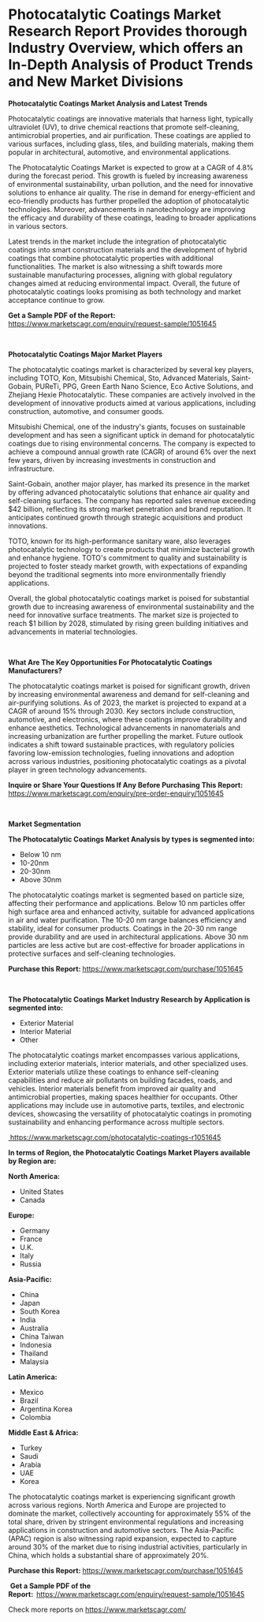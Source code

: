 <p><h1>Photocatalytic Coatings Market Research Report Provides thorough Industry Overview, which offers an In-Depth Analysis of Product Trends and New Market Divisions</h1></p><p><strong>Photocatalytic Coatings Market Analysis and Latest Trends</strong></p>
<p><p>Photocatalytic coatings are innovative materials that harness light, typically ultraviolet (UV), to drive chemical reactions that promote self-cleaning, antimicrobial properties, and air purification. These coatings are applied to various surfaces, including glass, tiles, and building materials, making them popular in architectural, automotive, and environmental applications.</p><p>The Photocatalytic Coatings Market is expected to grow at a CAGR of 4.8% during the forecast period. This growth is fueled by increasing awareness of environmental sustainability, urban pollution, and the need for innovative solutions to enhance air quality. The rise in demand for energy-efficient and eco-friendly products has further propelled the adoption of photocatalytic technologies. Moreover, advancements in nanotechnology are improving the efficacy and durability of these coatings, leading to broader applications in various sectors.</p><p>Latest trends in the market include the integration of photocatalytic coatings into smart construction materials and the development of hybrid coatings that combine photocatalytic properties with additional functionalities. The market is also witnessing a shift towards more sustainable manufacturing processes, aligning with global regulatory changes aimed at reducing environmental impact. Overall, the future of photocatalytic coatings looks promising as both technology and market acceptance continue to grow.</p></p>
<p><strong>Get a Sample PDF of the Report:&nbsp;</strong> <a href="https://www.marketscagr.com/enquiry/request-sample/1051645?utm_campaign=2307&utm_medium=2&utm_source=Github&utm_content=ia&utm_term=02032025&utm_id=photocatalytic-coatings">https://www.marketscagr.com/enquiry/request-sample/1051645</a></p>
<p>&nbsp;</p>
<p><strong>Photocatalytic Coatings Major Market Players</strong></p>
<p><p>The photocatalytic coatings market is characterized by several key players, including TOTO, Kon, Mitsubishi Chemical, Sto, Advanced Materials, Saint-Gobain, PUReTi, PPG, Green Earth Nano Science, Eco Active Solutions, and Zhejiang Hexie Photocatalytic. These companies are actively involved in the development of innovative products aimed at various applications, including construction, automotive, and consumer goods.</p><p>Mitsubishi Chemical, one of the industry's giants, focuses on sustainable development and has seen a significant uptick in demand for photocatalytic coatings due to rising environmental concerns. The company is expected to achieve a compound annual growth rate (CAGR) of around 6% over the next few years, driven by increasing investments in construction and infrastructure.</p><p>Saint-Gobain, another major player, has marked its presence in the market by offering advanced photocatalytic solutions that enhance air quality and self-cleaning surfaces. The company has reported sales revenue exceeding $42 billion, reflecting its strong market penetration and brand reputation. It anticipates continued growth through strategic acquisitions and product innovations.</p><p>TOTO, known for its high-performance sanitary ware, also leverages photocatalytic technology to create products that minimize bacterial growth and enhance hygiene. TOTO's commitment to quality and sustainability is projected to foster steady market growth, with expectations of expanding beyond the traditional segments into more environmentally friendly applications.</p><p>Overall, the global photocatalytic coatings market is poised for substantial growth due to increasing awareness of environmental sustainability and the need for innovative surface treatments. The market size is projected to reach $1 billion by 2028, stimulated by rising green building initiatives and advancements in material technologies.</p></p>
<p>&nbsp;</p>
<p><strong>What Are The Key Opportunities For Photocatalytic Coatings Manufacturers?</strong></p>
<p><p>The photocatalytic coatings market is poised for significant growth, driven by increasing environmental awareness and demand for self-cleaning and air-purifying solutions. As of 2023, the market is projected to expand at a CAGR of around 15% through 2030. Key sectors include construction, automotive, and electronics, where these coatings improve durability and enhance aesthetics. Technological advancements in nanomaterials and increasing urbanization are further propelling the market. Future outlook indicates a shift toward sustainable practices, with regulatory policies favoring low-emission technologies, fueling innovations and adoption across various industries, positioning photocatalytic coatings as a pivotal player in green technology advancements.</p></p>
<p><strong>Inquire or Share Your Questions If Any Before Purchasing This Report:</strong> <a href="https://www.marketscagr.com/enquiry/pre-order-enquiry/1051645?utm_campaign=2307&utm_medium=2&utm_source=Github&utm_content=ia&utm_term=02032025&utm_id=photocatalytic-coatings">https://www.marketscagr.com/enquiry/pre-order-enquiry/1051645</a></p>
<p>&nbsp;</p>
<p><strong>Market Segmentation</strong></p>
<p><strong>The Photocatalytic Coatings Market Analysis by types is segmented into:</strong></p>
<p><ul><li>Below 10 nm</li><li>10-20nm</li><li>20-30nm</li><li>Above 30nm</li></ul></p>
<p><p>The photocatalytic coatings market is segmented based on particle size, affecting their performance and applications. Below 10 nm particles offer high surface area and enhanced activity, suitable for advanced applications in air and water purification. The 10-20 nm range balances efficiency and stability, ideal for consumer products. Coatings in the 20-30 nm range provide durability and are used in architectural applications. Above 30 nm particles are less active but are cost-effective for broader applications in protective surfaces and self-cleaning technologies.</p></p>
<p><strong>Purchase this Report:&nbsp;</strong><a href="https://www.marketscagr.com/purchase/1051645?utm_campaign=2307&utm_medium=2&utm_source=Github&utm_content=ia&utm_term=02032025&utm_id=photocatalytic-coatings">https://www.marketscagr.com/purchase/1051645</a></p>
<p>&nbsp;</p>
<p><strong>The Photocatalytic Coatings Market Industry Research by Application is segmented into:</strong></p>
<p><ul><li>Exterior Material</li><li>Interior Material</li><li>Other</li></ul></p>
<p><p>The photocatalytic coatings market encompasses various applications, including exterior materials, interior materials, and other specialized uses. Exterior materials utilize these coatings to enhance self-cleaning capabilities and reduce air pollutants on building facades, roads, and vehicles. Interior materials benefit from improved air quality and antimicrobial properties, making spaces healthier for occupants. Other applications may include use in automotive parts, textiles, and electronic devices, showcasing the versatility of photocatalytic coatings in promoting sustainability and enhancing performance across multiple sectors.</p></p>
<p><a href="https://www.marketscagr.com/photocatalytic-coatings-r1051645?utm_campaign=2307&utm_medium=2&utm_source=Github&utm_content=ia&utm_term=02032025&utm_id=photocatalytic-coatings">&nbsp;https://www.marketscagr.com/photocatalytic-coatings-r1051645</a></p>
<p><strong>In terms of Region, the Photocatalytic Coatings Market Players available by Region are:</strong></p>
<p>
    <p> <strong> North America: </strong>
        <ul>
            <li>United States</li>
            <li>Canada</li>
        </ul>
        </p> 
    <p> <strong> Europe: </strong>
        <ul>
            <li>Germany</li>
            <li>France</li>
            <li>U.K.</li>
            <li>Italy</li>
            <li>Russia</li>
        </ul>
        </p> 
    <p> <strong> Asia-Pacific: </strong>
        <ul>
            <li>China</li>
            <li>Japan</li>
            <li>South Korea</li>
            <li>India</li>
            <li>Australia</li>
            <li>China Taiwan</li>
            <li>Indonesia</li>
            <li>Thailand</li>
            <li>Malaysia</li>
        </ul>
        </p> 
    <p> <strong> Latin America: </strong>
        <ul>
            <li>Mexico</li>
            <li>Brazil</li>
            <li>Argentina Korea</li>
            <li>Colombia</li>
        </ul>
        </p> 
    <p> <strong> Middle East & Africa: </strong>
        <ul>
            <li>Turkey</li>
            <li>Saudi</li>
            <li>Arabia</li>
            <li>UAE</li>
            <li>Korea</li>
        </ul>
    </p>
    </p>
<p><p>The photocatalytic coatings market is experiencing significant growth across various regions. North America and Europe are projected to dominate the market, collectively accounting for approximately 55% of the total share, driven by stringent environmental regulations and increasing applications in construction and automotive sectors. The Asia-Pacific (APAC) region is also witnessing rapid expansion, expected to capture around 30% of the market due to rising industrial activities, particularly in China, which holds a substantial share of approximately 20%.</p></p>
<p><strong>Purchase this Report: </strong><a href="https://www.marketscagr.com/purchase/1051645?utm_campaign=2307&utm_medium=2&utm_source=Github&utm_content=ia&utm_term=02032025&utm_id=photocatalytic-coatings">https://www.marketscagr.com/purchase/1051645</a></p>
<p>&nbsp;<strong>Get a Sample PDF of the Report:&nbsp;&nbsp;</strong><a href="https://www.marketscagr.com/enquiry/request-sample/1051645?utm_campaign=2307&utm_medium=2&utm_source=Github&utm_content=ia&utm_term=02032025&utm_id=photocatalytic-coatings">https://www.marketscagr.com/enquiry/request-sample/1051645</a></p>
<p><strong></strong></p>
<p>Check more reports on <a href="https://www.marketscagr.com/?utm_campaign=2307&utm_medium=2&utm_source=Github&utm_content=ia&utm_term=02032025&utm_id=photocatalytic-coatings">https://www.marketscagr.com/</a></p>